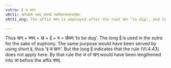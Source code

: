 ```yaml
---
sutra: ई च खनः
vRtti: खनेर्धातोः क्यप् प्रत्ययो भवतीकारश्चान्तादेशः
vRtti_eng: The affix क्यप् is employed after the root खन 'to dig', and long ई is substituted for the final of the root.

---
```

Thus खन् + क्यप् = ख + ई + य = खेयम् 'to be dug'. The long ई is used in the _sutra_ for the sake of euphony. The same purpose would have been served by using short इ, thus 'इ च खनः'. But the long ई indicates that the rule (VI.4.43) does not apply here. By that rule the अ of खन् would have been lengthened into आ before the affix क्यप्. 